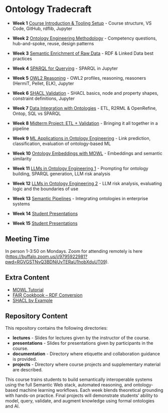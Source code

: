 # Ontology Tradecraft

* **Week 1** [Course Introduction & Tooling Setup]() - Course structure, VS Code, GitHub, rdflib, Jupyter

* **Week 2** [Ontology Engineering Methodology]() - Competency questions, hub-and-spoke, reuse, design patterns

* **Week 3** [Semantic Enrichment of Raw Data]() - RDF & Linked Data best practices

* **Week 4** [SPARQL for Querying]() - SPARQL in Jupyter

* **Week 5** [OWL2 Reasoning]() - OWL2 profiles, reasoning, reasoners (HermiT, Pellet, ELK), Jupyter

* **Week 6** [SHACL Validation]() - SHACL basics, node and property shapes, constraint definitions, Jupyter

* **Week 7** [Data Integration with Ontologies]() - ETL, R2RML & OpenRefine, Ontop, SQL vs SPARQL

* **Week 8** [Midterm Project: ETL + Validation]() - Bringing it all together in a pipeline

* **Week 9** [ML Applications in Ontology Engineering]() - Link prediction, classification, evaluation of ontology-based ML

* **Week 10** [Ontology Embeddings with MOWL]() - Embeddings and semantic similarity

* **Week 11** [LLMs in Ontology Engineering 1]() - Prompting for ontology building, SPARQL generation, LLM risk analysis

* **Week 12** [LLMs in Ontology Engineering 2]() - LLM risk analysis, evaluating logic and the boundaries of use

* **Week 13** [Semantic Pipelines]() - Integrating ontologies in enterprise systems

* **Week 14** [Student Presentations]()

* **Week 15** [Student Presentations]()

## Meeting Time

In person 1-3:50 on Mondays. Zoom for attending remotely is here (https://buffalo.zoom.us/j/9795922981?pwd=RGVGSTNvQ3BDNjUvTERaU1hobXduUT09).

## Extra Content

  - [MOWL Tutorial](https://github.com/bio-ontology-research-group/MOWL)
  - [FAIR Cookbook – RDF Conversion](https://faircookbook.elixir-europe.org/content/recipes/interoperability/knowledge_representation/rdf-conversion.html)
  - [SHACL by Example](https://labra.github.io/SHACL/)

## Repository Content
This repository contains the following directories: 

* **lectures** - Slides for lectures given by the instructor of the course.
* **presentations** - Slides for presentations given by participants in the course. 
* **documentation** - Directory where etiquette and collaboration guidance is provided.
* **projects** - Directory where course projects and supplementary material are described. 


This course trains students to build semantically interoperable systems using the full Semantic Web stack, automated reasoning, and ontology-based machine learning workflows. Each week blends theoretical grounding with hands-on practice. Final projects will demonstrate students’ ability to model, query, validate, and augment knowledge using formal ontologies and AI.
